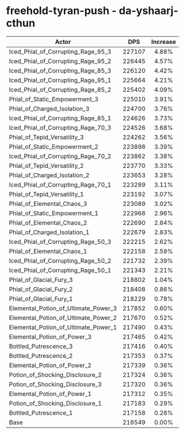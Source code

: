 # freehold-tyran-push - da-yshaarj-cthun
| Actor | DPS | Increase |
|---|:---:|:---:|
|Iced_Phial_of_Corrupting_Rage_95_3|227107|4.88%|
|Iced_Phial_of_Corrupting_Rage_95_2|226445|4.57%|
|Iced_Phial_of_Corrupting_Rage_85_3|226120|4.42%|
|Iced_Phial_of_Corrupting_Rage_95_1|225664|4.21%|
|Iced_Phial_of_Corrupting_Rage_85_2|225402|4.09%|
|Phial_of_Static_Empowerment_3|225010|3.91%|
|Phial_of_Charged_Isolation_3|224700|3.76%|
|Iced_Phial_of_Corrupting_Rage_85_1|224626|3.73%|
|Iced_Phial_of_Corrupting_Rage_70_3|224526|3.68%|
|Phial_of_Tepid_Versatility_3|224262|3.56%|
|Phial_of_Static_Empowerment_2|223898|3.39%|
|Iced_Phial_of_Corrupting_Rage_70_2|223862|3.38%|
|Phial_of_Tepid_Versatility_2|223770|3.33%|
|Phial_of_Charged_Isolation_2|223653|3.28%|
|Iced_Phial_of_Corrupting_Rage_70_1|223289|3.11%|
|Phial_of_Tepid_Versatility_1|223192|3.07%|
|Phial_of_Elemental_Chaos_3|223089|3.02%|
|Phial_of_Static_Empowerment_1|222968|2.96%|
|Phial_of_Elemental_Chaos_2|222690|2.84%|
|Phial_of_Charged_Isolation_1|222679|2.83%|
|Iced_Phial_of_Corrupting_Rage_50_3|222215|2.62%|
|Phial_of_Elemental_Chaos_1|222158|2.59%|
|Iced_Phial_of_Corrupting_Rage_50_2|221732|2.39%|
|Iced_Phial_of_Corrupting_Rage_50_1|221343|2.21%|
|Phial_of_Glacial_Fury_3|218802|1.04%|
|Phial_of_Glacial_Fury_2|218408|0.86%|
|Phial_of_Glacial_Fury_1|218229|0.78%|
|Elemental_Potion_of_Ultimate_Power_3|217852|0.60%|
|Elemental_Potion_of_Ultimate_Power_2|217670|0.52%|
|Elemental_Potion_of_Ultimate_Power_1|217490|0.43%|
|Elemental_Potion_of_Power_3|217465|0.42%|
|Bottled_Putrescence_3|217416|0.40%|
|Bottled_Putrescence_2|217353|0.37%|
|Elemental_Potion_of_Power_2|217339|0.36%|
|Potion_of_Shocking_Disclosure_2|217324|0.36%|
|Potion_of_Shocking_Disclosure_3|217320|0.36%|
|Elemental_Potion_of_Power_1|217312|0.35%|
|Potion_of_Shocking_Disclosure_1|217183|0.29%|
|Bottled_Putrescence_1|217158|0.28%|
|Base|216549|0.00%|
